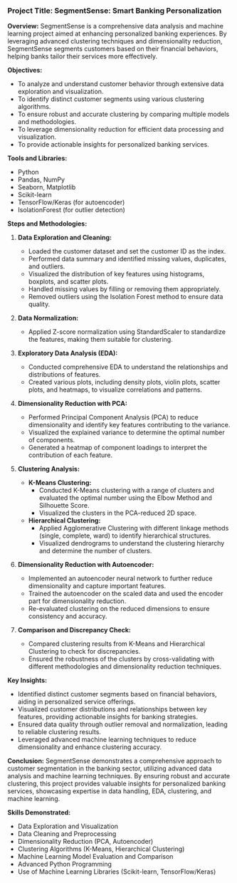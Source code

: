 ### Project Title: SegmentSense: Smart Banking Personalization

**Overview:**
SegmentSense is a comprehensive data analysis and machine learning project aimed at enhancing personalized banking experiences. By leveraging advanced clustering techniques and dimensionality reduction, SegmentSense segments customers based on their financial behaviors, helping banks tailor their services more effectively.

**Objectives:**
- To analyze and understand customer behavior through extensive data exploration and visualization.
- To identify distinct customer segments using various clustering algorithms.
- To ensure robust and accurate clustering by comparing multiple models and methodologies.
- To leverage dimensionality reduction for efficient data processing and visualization.
- To provide actionable insights for personalized banking services.

**Tools and Libraries:**
- Python
- Pandas, NumPy
- Seaborn, Matplotlib
- Scikit-learn
- TensorFlow/Keras (for autoencoder)
- IsolationForest (for outlier detection)

**Steps and Methodologies:**

1. **Data Exploration and Cleaning:**
    - Loaded the customer dataset and set the customer ID as the index.
    - Performed data summary and identified missing values, duplicates, and outliers.
    - Visualized the distribution of key features using histograms, boxplots, and scatter plots.
    - Handled missing values by filling or removing them appropriately.
    - Removed outliers using the Isolation Forest method to ensure data quality.

2. **Data Normalization:**
    - Applied Z-score normalization using StandardScaler to standardize the features, making them suitable for clustering.

3. **Exploratory Data Analysis (EDA):**
    - Conducted comprehensive EDA to understand the relationships and distributions of features.
    - Created various plots, including density plots, violin plots, scatter plots, and heatmaps, to visualize correlations and patterns.

4. **Dimensionality Reduction with PCA:**
    - Performed Principal Component Analysis (PCA) to reduce dimensionality and identify key features contributing to the variance.
    - Visualized the explained variance to determine the optimal number of components.
    - Generated a heatmap of component loadings to interpret the contribution of each feature.

5. **Clustering Analysis:**
    - **K-Means Clustering:**
        - Conducted K-Means clustering with a range of clusters and evaluated the optimal number using the Elbow Method and Silhouette Score.
        - Visualized the clusters in the PCA-reduced 2D space.
    - **Hierarchical Clustering:**
        - Applied Agglomerative Clustering with different linkage methods (single, complete, ward) to identify hierarchical structures.
        - Visualized dendrograms to understand the clustering hierarchy and determine the number of clusters.

6. **Dimensionality Reduction with Autoencoder:**
    - Implemented an autoencoder neural network to further reduce dimensionality and capture important features.
    - Trained the autoencoder on the scaled data and used the encoder part for dimensionality reduction.
    - Re-evaluated clustering on the reduced dimensions to ensure consistency and accuracy.

7. **Comparison and Discrepancy Check:**
    - Compared clustering results from K-Means and Hierarchical Clustering to check for discrepancies.
    - Ensured the robustness of the clusters by cross-validating with different methodologies and dimensionality reduction techniques.

**Key Insights:**
- Identified distinct customer segments based on financial behaviors, aiding in personalized service offerings.
- Visualized customer distributions and relationships between key features, providing actionable insights for banking strategies.
- Ensured data quality through outlier removal and normalization, leading to reliable clustering results.
- Leveraged advanced machine learning techniques to reduce dimensionality and enhance clustering accuracy.

**Conclusion:**
SegmentSense demonstrates a comprehensive approach to customer segmentation in the banking sector, utilizing advanced data analysis and machine learning techniques. By ensuring robust and accurate clustering, this project provides valuable insights for personalized banking services, showcasing expertise in data handling, EDA, clustering, and machine learning.

**Skills Demonstrated:**
- Data Exploration and Visualization
- Data Cleaning and Preprocessing
- Dimensionality Reduction (PCA, Autoencoder)
- Clustering Algorithms (K-Means, Hierarchical Clustering)
- Machine Learning Model Evaluation and Comparison
- Advanced Python Programming
- Use of Machine Learning Libraries (Scikit-learn, TensorFlow/Keras)


